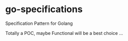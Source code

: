 # go-specifications

Specification Pattern for Golang

Totally a POC, maybe Functional will be a best choice ...
